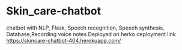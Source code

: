 # Skin_care-chatbot
chatbot with NLP, Flask, Speech recognition, Speech synthesis, Database,Recording voice notes
Deployed on herko
deployment link https://skincare-chatbot-404.herokuapp.com/
